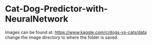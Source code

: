# Cat-Dog-Predictor-with-NeuralNetwork

Images can be found at: https://www.kaggle.com/c/dogs-vs-cats/data
change the image directory to where the folder is saved.

